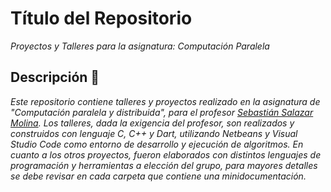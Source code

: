 # Título del Repositorio

_Proyectos y Talleres para la asignatura: Computación Paralela_

## Descripción 🚀

_Este repositorio contiene talleres y proyectos realizado en la asignatura de_
_"Computación paralela y distribuida", para el profesor [Sebastián Salazar Molina](https://github.com/sebasalazar)._
_Los talleres, dada la exigencia del profesor, son realizados y construidos con lenguaje C, C++ y Dart,_
_utilizando Netbeans y Visual Studio Code como entorno de desarrollo y ejecución de algoritmos._
_En cuanto a los otros proyectos, fueron elaborados con distintos lenguajes de programación y herramientas_
_a elección del grupo, para mayores detalles se debe revisar en cada carpeta que contiene una minidocumentación._



